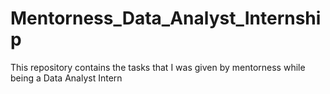 # Mentorness_Data_Analyst_Internship
This repository contains the tasks that I was given by mentorness while being a Data Analyst Intern
